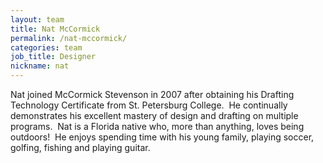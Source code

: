 ```yaml
---
layout: team
title: Nat McCormick
permalink: /nat-mccormick/
categories: team
job_title: Designer
nickname: nat
---
```


Nat joined McCormick Stevenson in 2007 after obtaining his Drafting Technology Certificate from St. Petersburg College.  He continually demonstrates his excellent mastery of design and drafting on multiple programs.  Nat is a Florida native who, more than anything, loves being outdoors!  He enjoys spending time with his young family, playing soccer, golfing, fishing and playing guitar.
